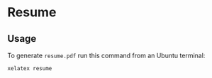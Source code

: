# Resume

## Usage

To generate `resume.pdf` run this command from an Ubuntu terminal:

```console
xelatex resume
```
